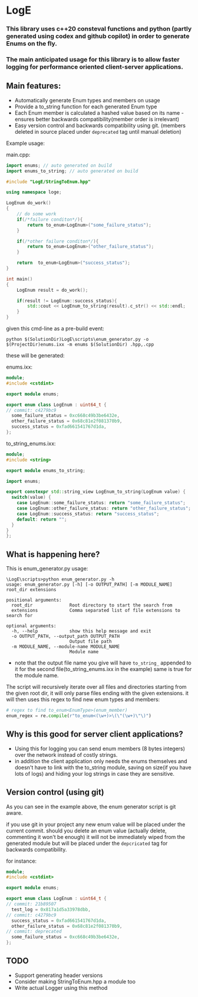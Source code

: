 # LogE

### This library uses c++20 consteval functions and python (partly generated using codex and github copilot) in order to generate Enums on the fly.
### The main anticipated usage for this library is to allow faster logging for performance oriented client-server applications.

## Main features:
* Automatically generate Enum types and members on usage 
* Provide a to_string function for each generated Enum type
* Each Enum member is calculated a hashed value based on its name - ensures better backwards compatibility(member order is irrelevant)
* Easy version control and backwards compatibility using git. (members deleted in source placed under `deprecated` tag until manual deletion)

Example usage: 

main.cpp:
```cpp
import enums; // auto generated on build
import enums_to_string; // auto generated on build

#include "LogE/StringToEnum.hpp"

using namespace loge;

LogEnum do_work()
{
    // do some work
    if(/*failure conditon*/){
        return to_enum<LogEnum>("some_failure_status");
    }

    if(/*other failure conditon*/){
        return to_enum<LogEnum>("other_failure_status");
    }

    return  to_enum<LogEnum>("success_status");
}

int main()
{
    LogEnum result = do_work();

    if(result != LogEnum::success_status){
        std::cout << LogEnum_to_string(result).c_str() << std::endl; 
    }
}
```

given this cmd-line as a pre-build event: 

```python $(SolutionDir)LogE\scripts\enum_generator.py -o $(ProjectDir)enums.ixx -m enums $(SolutionDir) .hpp,.cpp```

these will be generated:

enums.ixx:
```cpp
module;
#include <cstdint>

export module enums;

export enum class LogEnum : uint64_t {
// commit: c4279bc9
  some_failure_status = 0xc668c49b3be6432e,
  other_failure_status = 0x68c81e2f081370b9,
  success_status = 0xfad661541767d1da,
};
```

to_string_enums.ixx:
```cpp
module;
#include <string>

export module enums_to_string;

import enums;

export constexpr std::string_view LogEnum_to_string(LogEnum value) {
  switch(value) {
    case LogEnum::some_failure_status: return "some_failure_status";
    case LogEnum::other_failure_status: return "other_failure_status";
    case LogEnum::success_status: return "success_status";
    default: return "";
  }
}
};
```

## What is happening here?
This is  enum_generator.py usage:
```
\LogE\scripts>python enum_generator.py -h
usage: enum_generator.py [-h] [-o OUTPUT_PATH] [-m MODULE_NAME] root_dir extensions

positional arguments:
  root_dir              Root directory to start the search from
  extensions            Comma separated list of file extensions to search for

optional arguments:
  -h, --help            show this help message and exit
  -o OUTPUT_PATH, --output_path OUTPUT_PATH
                        Output file path
  -m MODULE_NAME, --module-name MODULE_NAME
                        Module name
```

* note that the output file name you give will have `to_string_` appended to it for the second file(to_string_enums.ixx in the example)
same is true for the module name.

The script will recursively iterate over all files and directories starting from the given root dir, it will only parse files ending with the given extensions.
it will then uses this regex to find new enum types and members:
```python
# regex to find to_enum<EnumType>(enum_member)
enum_regex = re.compile(r"to_enum<(\w+)>\(\"(\w+)\"\)")
```

## Why is this good for server client applications?
* Using this for logging you can send enum members (8 bytes integers) over the network instead of costly strings.
* in addition the client application only needs the enums themselves and doesn't have to link with the to_string module, saving on size(if you have lots of logs) and hiding your log strings in case they are sensitive.


## Version control (using git)

As you can see in the example above, the enum generator script is git aware.

if you use git in your project any new enum value will be placed under the current commit.
should you delete an enum value (actually delete, commenting it won't be enough) it will not be immediately wiped from the generated module but will be placed under the `depcricated` tag for backwards compatibility.

for instance:
```cpp
module;
#include <cstdint>

export module enums;

export enum class LogEnum : uint64_t {
// commit: 21b89507
  test_log = 0x817a1d5a33978dbb,
// commit: c4279bc9
  success_status = 0xfad661541767d1da,
  other_failure_status = 0x68c81e2f081370b9,
// commit: deprecated
  some_failure_status = 0xc668c49b3be6432e,
};
```

## TODO 
* Support generating header versions
* Consider making StringToEnum.hpp a module too
* Write actual Logger using this method 